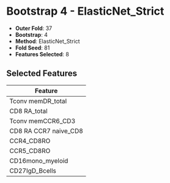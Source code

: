 # Bootstrap 4 - ElasticNet_Strict

- **Outer Fold**: 37
- **Bootstrap**: 4
- **Method**: ElasticNet_Strict
- **Fold Seed**: 81
- **Features Selected**: 8

## Selected Features

| Feature |
|---------|
| Tconv memDR_total |
| CD8 RA_total |
| Tconv memCCR6_CD3 |
| CD8 RA CCR7 naive_CD8 |
| CCR4_CD8RO |
| CCR5_CD8RO |
| CD16mono_myeloid |
| CD27IgD_Bcells |
